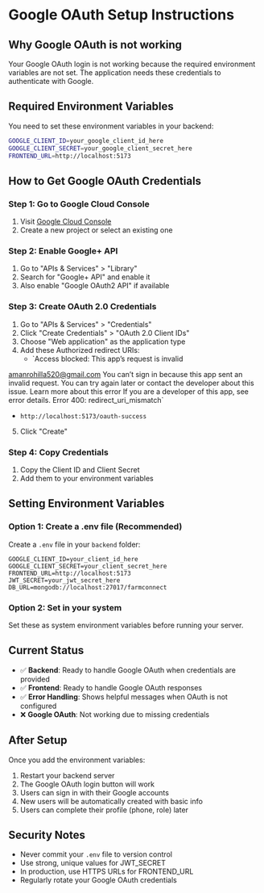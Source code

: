 # Google OAuth Setup Instructions

## Why Google OAuth is not working

Your Google OAuth login is not working because the required environment variables are not set. The application needs these credentials to authenticate with Google.

## Required Environment Variables

You need to set these environment variables in your backend:

```bash
GOOGLE_CLIENT_ID=your_google_client_id_here
GOOGLE_CLIENT_SECRET=your_google_client_secret_here
FRONTEND_URL=http://localhost:5173
```

## How to Get Google OAuth Credentials

### Step 1: Go to Google Cloud Console
1. Visit [Google Cloud Console](https://console.cloud.google.com/)
2. Create a new project or select an existing one

### Step 2: Enable Google+ API
1. Go to "APIs & Services" > "Library"
2. Search for "Google+ API" and enable it
3. Also enable "Google OAuth2 API" if available

### Step 3: Create OAuth 2.0 Credentials
1. Go to "APIs & Services" > "Credentials"
2. Click "Create Credentials" > "OAuth 2.0 Client IDs"
3. Choose "Web application" as the application type
4. Add these Authorized redirect URIs:
   - `Access blocked: This app’s request is invalid

amanrohilla520@gmail.com
You can’t sign in because this app sent an invalid request. You can try again later or contact the developer about this issue. Learn more about this error
If you are a developer of this app, see error details.
Error 400: redirect_uri_mismatch`
   - `http://localhost:5173/oauth-success`
5. Click "Create"

### Step 4: Copy Credentials
1. Copy the Client ID and Client Secret
2. Add them to your environment variables

## Setting Environment Variables

### Option 1: Create a .env file (Recommended)
Create a `.env` file in your `backend` folder:

```env
GOOGLE_CLIENT_ID=your_client_id_here
GOOGLE_CLIENT_SECRET=your_client_secret_here
FRONTEND_URL=http://localhost:5173
JWT_SECRET=your_jwt_secret_here
DB_URL=mongodb://localhost:27017/farmconnect
```

### Option 2: Set in your system
Set these as system environment variables before running your server.

## Current Status

- ✅ **Backend**: Ready to handle Google OAuth when credentials are provided
- ✅ **Frontend**: Ready to handle Google OAuth responses
- ✅ **Error Handling**: Shows helpful messages when OAuth is not configured
- ❌ **Google OAuth**: Not working due to missing credentials

## After Setup

Once you add the environment variables:
1. Restart your backend server
2. The Google OAuth login button will work
3. Users can sign in with their Google accounts
4. New users will be automatically created with basic info
5. Users can complete their profile (phone, role) later

## Security Notes

- Never commit your `.env` file to version control
- Use strong, unique values for JWT_SECRET
- In production, use HTTPS URLs for FRONTEND_URL
- Regularly rotate your Google OAuth credentials
